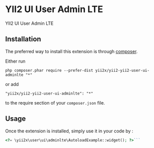 YII2 UI User Admin LTE
======================
YII2 UI User Admin LTE

Installation
------------

The preferred way to install this extension is through [composer](http://getcomposer.org/download/).

Either run

```
php composer.phar require --prefer-dist yii2x/yii2-yii2-user-ui-adminlte "*"
```

or add

```
"yii2x/yii2-yii2-user-ui-adminlte": "*"
```

to the require section of your `composer.json` file.


Usage
-----

Once the extension is installed, simply use it in your code by  :

```php
<?= \yii2x\user\ui\adminlte\AutoloadExample::widget(); ?>```